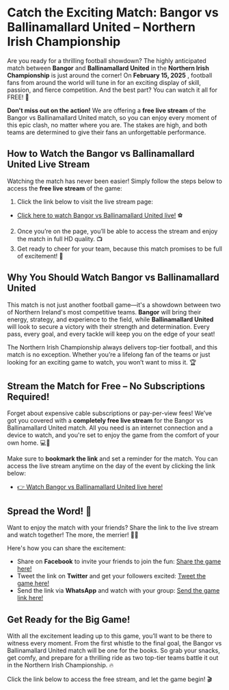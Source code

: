 # Catch the Exciting Match: Bangor vs Ballinamallard United – Northern Irish Championship

Are you ready for a thrilling football showdown? The highly anticipated match between **Bangor** and **Ballinamallard United** in the **Northern Irish Championship** is just around the corner! On **February 15, 2025** , football fans from around the world will tune in for an exciting display of skill, passion, and fierce competition. And the best part? You can watch it all for FREE! 🎉

**Don't miss out on the action!** We are offering a **free live stream** of the Bangor vs Ballinamallard United match, so you can enjoy every moment of this epic clash, no matter where you are. The stakes are high, and both teams are determined to give their fans an unforgettable performance.

## How to Watch the Bangor vs Ballinamallard United Live Stream

Watching the match has never been easier! Simply follow the steps below to access the **free live stream** of the game:

1. Click the link below to visit the live stream page:

  - [Click here to watch Bangor vs Ballinamallard United live!](https://tinyurl.com/livestreamfreeo?st=Bangor+vs+Ballinamallard+United&si=ghc) ⚽

2. Once you’re on the page, you’ll be able to access the stream and enjoy the match in full HD quality. 📺
3. Get ready to cheer for your team, because this match promises to be full of excitement! 🙌

## Why You Should Watch Bangor vs Ballinamallard United

This match is not just another football game—it's a showdown between two of Northern Ireland's most competitive teams. **Bangor** will bring their energy, strategy, and experience to the field, while **Ballinamallard United** will look to secure a victory with their strength and determination. Every pass, every goal, and every tackle will keep you on the edge of your seat!

The Northern Irish Championship always delivers top-tier football, and this match is no exception. Whether you’re a lifelong fan of the teams or just looking for an exciting game to watch, you won’t want to miss it. 🏆

## Stream the Match for Free – No Subscriptions Required!

Forget about expensive cable subscriptions or pay-per-view fees! We’ve got you covered with a **completely free live stream** for the Bangor vs Ballinamallard United match. All you need is an internet connection and a device to watch, and you're set to enjoy the game from the comfort of your own home. 💻📱

Make sure to **bookmark the link** and set a reminder for the match. You can access the live stream anytime on the day of the event by clicking the link below:

- [👉 Watch Bangor vs Ballinamallard United live here!](https://tinyurl.com/livestreamfreeo?st=Bangor+vs+Ballinamallard+United&si=ghc)

## Spread the Word! 📣

Want to enjoy the match with your friends? Share the link to the live stream and watch together! The more, the merrier! 📲💬

Here's how you can share the excitement:

- Share on **Facebook** to invite your friends to join the fun: [Share the game here!](https://tinyurl.com/livestreamfreeo?st=Bangor+vs+Ballinamallard+United&si=ghc)
- Tweet the link on **Twitter** and get your followers excited: [Tweet the game here!](https://tinyurl.com/livestreamfreeo?st=Bangor+vs+Ballinamallard+United&si=ghc)
- Send the link via **WhatsApp** and watch with your group: [Send the game link here!](https://tinyurl.com/livestreamfreeo?st=Bangor+vs+Ballinamallard+United&si=ghc)

## Get Ready for the Big Game!

With all the excitement leading up to this game, you’ll want to be there to witness every moment. From the first whistle to the final goal, the Bangor vs Ballinamallard United match will be one for the books. So grab your snacks, get comfy, and prepare for a thrilling ride as two top-tier teams battle it out in the Northern Irish Championship. 🔥

Click the link below to access the free stream, and let the game begin! 🎬
